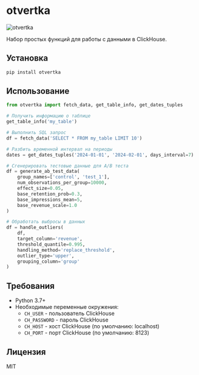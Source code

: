 # otvertka

![otvertka](./assets/logo.png)

Набор простых функций для работы с данными в ClickHouse.

## Установка

```bash
pip install otvertka
```

## Использование

```python
from otvertka import fetch_data, get_table_info, get_dates_tuples

# Получить информацию о таблице
get_table_info('my_table')

# Выполнить SQL запрос
df = fetch_data('SELECT * FROM my_table LIMIT 10')

# Разбить временной интервал на периоды
dates = get_dates_tuples('2024-01-01', '2024-02-01', days_interval=7)

# Сгенерировать тестовые данные для A/B теста
df = generate_ab_test_data(
    group_names=['control', 'test_1'],
    num_observations_per_group=10000,
    effect_size=0.05,
    base_retention_prob=0.3,
    base_impressions_mean=5,
    base_revenue_scale=1.0
)

# Обработать выбросы в данных
df = handle_outliers(
    df,
    target_column='revenue',
    threshold_quantile=0.995,
    handling_method='replace_threshold',
    outlier_type='upper',
    grouping_column='group'
)
```

## Требования

- Python 3.7+
- Необходимые переменные окружения:
  - `CH_USER` - пользователь ClickHouse
  - `CH_PASSWORD` - пароль ClickHouse
  - `CH_HOST` - хост ClickHouse (по умолчанию: localhost)
  - `CH_PORT` - порт ClickHouse (по умолчанию: 8123)

## Лицензия

MIT 